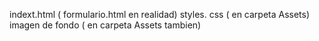 indext.html ( formulario.html en realidad)
styles. css ( en carpeta Assets)
imagen de fondo ( en carpeta Assets tambien)
